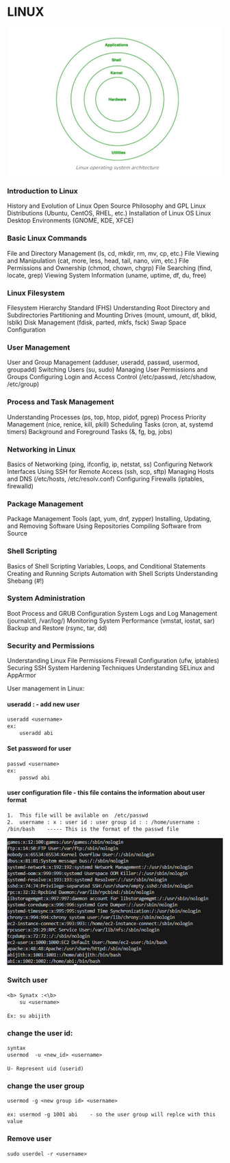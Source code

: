# LINUX

![alt text](image.png)
### Introduction to Linux

History and Evolution of Linux
Open Source Philosophy and GPL
Linux Distributions (Ubuntu, CentOS, RHEL, etc.)
Installation of Linux OS
Linux Desktop Environments (GNOME, KDE, XFCE)

### Basic Linux Commands

File and Directory Management (ls, cd, mkdir, rm, mv, cp, etc.)
File Viewing and Manipulation (cat, more, less, head, tail, nano, vim, etc.)
File Permissions and Ownership (chmod, chown, chgrp)
File Searching (find, locate, grep)
Viewing System Information (uname, uptime, df, du, free)

### Linux Filesystem

Filesystem Hierarchy Standard (FHS)
Understanding Root Directory and Subdirectories
Partitioning and Mounting Drives (mount, umount, df, blkid, lsblk)
Disk Management (fdisk, parted, mkfs, fsck)
Swap Space Configuration

### User Management

User and Group Management (adduser, useradd, passwd, usermod, groupadd)
Switching Users (su, sudo)
Managing User Permissions and Groups
Configuring Login and Access Control (/etc/passwd, /etc/shadow, /etc/group)

### Process and Task Management

Understanding Processes (ps, top, htop, pidof, pgrep)
Process Priority Management (nice, renice, kill, pkill)
Scheduling Tasks (cron, at, systemd timers)
Background and Foreground Tasks (&, fg, bg, jobs)

### Networking in Linux

Basics of Networking (ping, ifconfig, ip, netstat, ss)
Configuring Network Interfaces
Using SSH for Remote Access (ssh, scp, sftp)
Managing Hosts and DNS (/etc/hosts, /etc/resolv.conf)
Configuring Firewalls (iptables, firewalld)

### Package Management

Package Management Tools (apt, yum, dnf, zypper)
Installing, Updating, and Removing Software
Using Repositories
Compiling Software from Source

### Shell Scripting

Basics of Shell Scripting
Variables, Loops, and Conditional Statements
Creating and Running Scripts
Automation with Shell Scripts
Understanding Shebang (#!)

### System Administration

Boot Process and GRUB Configuration
System Logs and Log Management (journalctl, /var/log/)
Monitoring System Performance (vmstat, iostat, sar)
Backup and Restore (rsync, tar, dd)

### Security and Permissions

Understanding Linux File Permissions
Firewall Configuration (ufw, iptables)
Securing SSH
System Hardening Techniques
Understanding SELinux and AppArmor




User management in Linux:

#### useradd : - add new user

    useradd <username>
    ex:
        useradd abi

#### Set password for user

    passwd <username>
    ex:
        passwd abi

#### user configuration file - this file contains the information about  user format

    1.  This file will be avilable on  /etc/passwd
    2.  username : x : user id : user group id : : /home/username : /bin/bash    ----- This is the format of the passwd file
    
![alt text](image-1.png)

### Switch user 

    <b> Synatx :<\b>
        su <username>

    Ex: su abijith

### change the user id:
    syntax
    usermod  -u <new_id> <username>

    U- Represent uid (userid)

### change the user group 

    usermod -g <new group id> <username>

    ex: usermod -g 1001 abi    - so the user group will replce with this value 

### Remove user

    sudo userdel -r <username>

 
